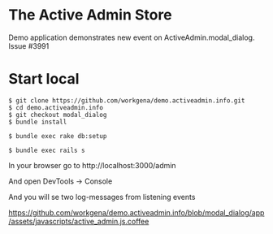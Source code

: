 # The Active Admin Store

Demo application demonstrates new event on ActiveAdmin.modal_dialog.
Issue #3991


# Start local

```
$ git clone https://github.com/workgena/demo.activeadmin.info.git
$ cd demo.activeadmin.info
$ git checkout modal_dialog
$ bundle install

$ bundle exec rake db:setup

$ bundle exec rails s
```

In your browser go to http://localhost:3000/admin

And open DevTools -> Console

And you will se two log-messages from listening events

https://github.com/workgena/demo.activeadmin.info/blob/modal_dialog/app/assets/javascripts/active_admin.js.coffee

